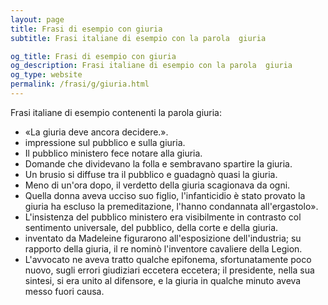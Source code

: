 ```yaml
---
layout: page
title: Frasi di esempio con giuria 
subtitle: Frasi italiane di esempio con la parola  giuria

og_title: Frasi di esempio con giuria 
og_description: Frasi italiane di esempio con la parola  giuria
og_type: website
permalink: /frasi/g/giuria.html
---
```


Frasi italiane di esempio contenenti la parola giuria:


- «La giuria deve ancora decidere.».
- impressione sul pubblico e sulla giuria.
- Il pubblico ministero fece notare alla giuria.
- Domande che dividevano la folla e sembravano spartire la giuria.
- Un brusio si diffuse tra il pubblico e guadagnò quasi la giuria.
- Meno di un'ora dopo, il verdetto della giuria scagionava da ogni.
- Quella donna aveva ucciso suo figlio, l'infanticidio è stato provato la giuria ha escluso la premeditazione, l'hanno condannata all'ergastolo».
- L'insistenza del pubblico ministero era visibilmente in contrasto col sentimento universale, del pubblico, della corte e della giuria.
- inventato da Madeleine figurarono all'esposizione dell'industria; su rapporto della giuria, il re nominò l'inventore cavaliere della Legion.
- L'avvocato ne aveva tratto qualche epifonema, sfortunatamente poco nuovo, sugli errori giudiziari eccetera eccetera; il presidente, nella sua sintesi, si era unito al difensore, e la giuria in qualche minuto aveva messo fuori causa.
